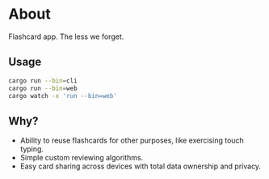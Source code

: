 # About

Flashcard app.
The less we forget.

## Usage

```sh
cargo run --bin=cli
cargo run --bin=web
cargo watch -x 'run --bin=web'
```

## Why?

* Ability to reuse flashcards for other purposes, like exercising touch typing.
* Simple custom reviewing algorithms.
* Easy card sharing across devices with total data ownership and privacy.
